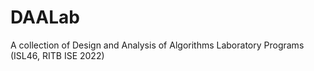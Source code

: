 # DAALab 
A collection of Design and Analysis of Algorithms Laboratory Programs (ISL46, RITB ISE 2022) 
